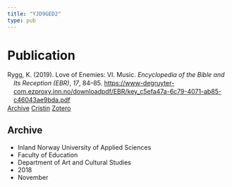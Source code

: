 ```yaml
---
title: "YJD9GED2"
type: pub
---
```

<h1>Publication</h1>
<article id="csl-bib-container-YJD9GED2" class="csl-bib-container">
  <div class="csl-bib-body" style="line-height: 1.35; padding-left: 1em; text-indent:-1em;">
  <div class="csl-entry">Rygg, K. (2019). Love of Enemies: VI. Music. <i>Encyclopedia of the Bible and Its Reception (EBR)</i>, <i>17</i>, 84&#x2013;85. <a href="https://www-degruyter-com.ezproxy.inn.no/downloadpdf/EBR/key_c5efa47a-6c79-4071-ab85-c46043ae9bda.pdf">https://www-degruyter-com.ezproxy.inn.no/downloadpdf/EBR/key_c5efa47a-6c79-4071-ab85-c46043ae9bda.pdf</a></div>
</div>
  <div class="csl-bib-buttons">
    <a href="#taxonomy-article-YJD9GED2" class="csl-bib-button">Archive</a>
    <a href alt="Cristin URL" class="csl-bib-button">Cristin</a>
    <a href alt="Zotero URL" class="csl-bib-button">Zotero</a>
  </div>
  <div id="csl-bib-meta-container-YJD9GED2"></div>
</article>
<div id="csl-bib-meta-YJD9GED2" class="csl-bib-meta">
  <article id="taxonomy-article-YJD9GED2" class="taxonomy-article">
    <h1>Archive</h1>
    <ul>
      <li>Inland Norway University of Applied Sciences</li>
      <li>Faculty of Education</li>
      <li>Department of Art and Cultural Studies</li>
      <li>2018</li>
      <li>November</li>
    </ul>
  </article>
</div>
